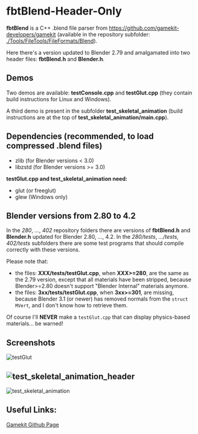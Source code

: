 # fbtBlend-Header-Only


**fbtBlend** is a C++ .blend file parser from https://github.com/gamekit-developers/gamekit (available in the repository subfolder: [./Tools/FileTools/FileFormats/Blend](https://github.com/gamekit-developers/gamekit/tree/master/Tools/FileTools/FileFormats/Blend)).

Here there's a version updated to Blender 2.79 and amalgamated into two header files: **fbtBlend.h** and **Blender.h**.


## Demos

Two demos are available: **testConsole.cpp** and **testGlut.cpp** (they contain build instructions for Linux and Windows).

A third demo is present in the subfolder **test_skeletal_animation** (build instructions are at the top of **test_skeletal_animation/main.cpp**).

## Dependencies (recommended, to load compressed .blend files)

* zlib (for Blender versions <  3.0)
* libzstd (for Blender versions >= 3.0)


**testGlut.cpp and test_skeletal_animation need:**

* glut (or freeglut)
* glew (Windows only)

## Blender versions from 2.80 to 4.2

In the *280*, *...*, *402* repository folders there are versions of **fbtBlend.h** and **Blender.h** updated for Blender 2.80, ..., 4.2.
In the *280/tests*, *.../tests*, *402/tests* subfolders there are some test programs that should compile correctly with these versions.

Please note that:
- the files: **XXX/tests/testGlut.cpp**, when **XXX>=280**, are the same as the 2.79 version, except that all materials have been stripped, because Blender>=2.80 doesn't support "Blender Internal" materials anymore.
- the files: **3xx/tests/testGlut.cpp**, when **3xx>=301**, are missing, because Blender 3.1 (or newer) has removed normals from the ```struct MVert```, and I don't know how to retrieve them.

Of course I'll **NEVER** make a ```testGlut.cpp``` that can display physics-based materials... be warned!

## Screenshots
![testGlut](./screenshots/testGlut.png)

![test_skeletal_animation_header](./screenshots/test_skeletal_animation_header.png)
-------------------------------------------------------------------------------------
![test_skeletal_animation](./screenshots/test_skeletal_animation.gif)


## Useful Links:
[Gamekit Github Page](https://github.com/gamekit-developers/gamekit)





